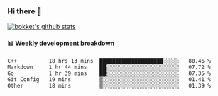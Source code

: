 ### Hi there 👋
[![bokket's github stats](https://github-readme-stats.vercel.app/api?username=bokket&show_icons=true&count_private=true)](https://github.com/anuraghazra/github-readme-stats)

#### :bar_chart: Weekly development breakdown
<!--START_SECTION:waka-->
```text
C++          18 hrs 13 mins  ████████████████████░░░░░   80.46 % 
Markdown     1 hr 44 mins    ██░░░░░░░░░░░░░░░░░░░░░░░   07.72 % 
Go           1 hr 39 mins    ██░░░░░░░░░░░░░░░░░░░░░░░   07.35 % 
Git Config   19 mins         ▒░░░░░░░░░░░░░░░░░░░░░░░░   01.41 % 
Other        18 mins         ▒░░░░░░░░░░░░░░░░░░░░░░░░   01.39 % 
```
<!--END_SECTION:waka-->
